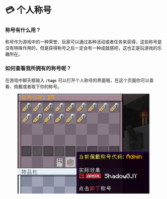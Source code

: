 # 💳 个人称号

### 称号有什么用？

称号作为游戏中的一种荣誉，玩家可以通过各种活动或者任务来获得，这些称号是没有特殊作用的，但是获得称号之后一定会有一种成就感吧，这也正是玩游戏的乐趣所在。

### 如何查看我所拥有的称号呢？

在游戏中聊天框输入 **`/tags`** 可以打开个人称号的界面哦，在这个页面你可以查看、佩戴或者取下你的称号。

<figure><img src="../../.gitbook/assets/image.png" alt=""><figcaption></figcaption></figure>
